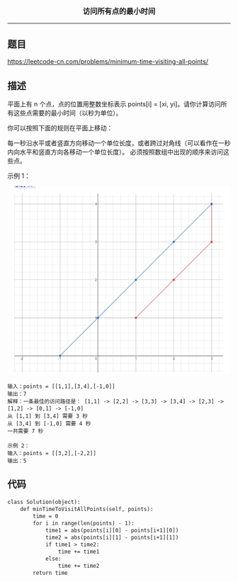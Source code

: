 ### <center>访问所有点的最小时间
***
## 题目

https://leetcode-cn.com/problems/minimum-time-visiting-all-points/

## 描述

平面上有 n 个点，点的位置用整数坐标表示 points[i] = [xi, yi]。请你计算访问所有这些点需要的最小时间（以秒为单位）。

你可以按照下面的规则在平面上移动：

每一秒沿水平或者竖直方向移动一个单位长度，或者跨过对角线（可以看作在一秒内向水平和竖直方向各移动一个单位长度）。
必须按照数组中出现的顺序来访问这些点。


示例 1：

![image-20200703152246832](images/image-20200703152246832.png)

```
输入：points = [[1,1],[3,4],[-1,0]]
输出：7
解释：一条最佳的访问路径是： [1,1] -> [2,2] -> [3,3] -> [3,4] -> [2,3] -> [1,2] -> [0,1] -> [-1,0]   
从 [1,1] 到 [3,4] 需要 3 秒 
从 [3,4] 到 [-1,0] 需要 4 秒
一共需要 7 秒

示例 2：
输入：points = [[3,2],[-2,2]]
输出：5
```

## 代码

```
class Solution(object):
    def minTimeToVisitAllPoints(self, points):
        time = 0
        for i in range(len(points) - 1):        
            time1 = abs(points[i][0] - points[i+1][0])
            time2 = abs(points[i][1] - points[i+1][1])
            if time1 > time2:
                time += time1
            else:
                time += time2
        return time
```

